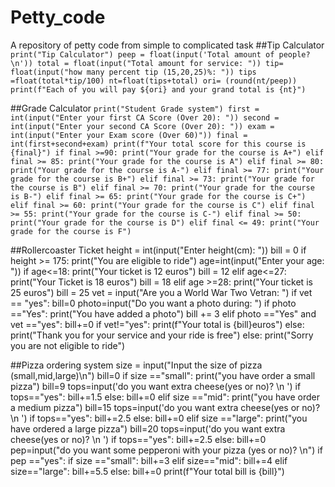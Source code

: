# Petty_code
A repository of petty code from simple to complicated task
##Tip Calculator 
`print("Tip Calculator")
peep = float(input('Total amount of people? \n'))
total = float(input("Total amount for service: "))
tip= float(input("how many percent tip (15,20,25)%: "))
tips =float(total*tip/100)
nt=float(tips+total)
ori= (round(nt/peep))
print(f"Each of you will pay ${ori} and your grand total is {nt}")`

##Grade Calculator
`print("Student Grade system")
first = int(input("Enter your first CA Score (Over 20): "))
second = int(input("Enter your second CA Score (Over 20): "))
exam = int(input("Enter your Exam score (Over 60)"))
final = int(first+second+exam)
print(f"Your total score for this course is {final}")
if final >=90:
    print("Your grade for the course is A+")
elif final >= 85:
         print("Your grade for the course is A")
elif final >= 80:
    print("Your grade for the course is A-")
elif final >= 77:
         print("Your grade for the course is B+")
elif final >= 73:
         print("Your grade for the course is B")
elif final >= 70:
         print("Your grade for the course is B-")
elif final >= 65:
         print("Your grade for the course is C+")
elif final >= 60:
         print("Your grade for the course is C")
elif final >= 55:
         print("Your grade for the course is C-")
elif final >= 50:
         print("Your grade for the course is D")
elif final <= 49:
         print("Your grade for the course is F")        `

##Rollercoaster Ticket
height = int(input("Enter height(cm): "))
bill = 0
if height >= 175:
    print("You are eligible to ride")
    age=int(input("Enter your age: "))
    if age<=18:
        print("Your ticket is 12 euros")
        bill = 12
    elif age<=27:
        print("Your Ticket is 18 euros")
        bill = 18 
    elif age >=28:
        print("Your ticket is 25 euros")
        bill = 25
        vet = input("Are you a World War Two Vetran: ")
        if vet == "yes":
            bill=0
    photo=input("Do you want a photo during: ")
    if photo =="Yes":
        print("You have added a photo")
        bill += 3
    elif photo =="Yes" and vet =="yes":
        bill+=0
    if vet!="yes":
        print(f"Your total is {bill}euros")
    else:
        print("Thank you for your service and your ride is free")
else:
    print("Sorry you are not eligible to ride")

##Pizza ordering system 
size = input("Input the size of pizza (small,mid,large)\n")
bill=0
if size =="small":
    print("you have order a small pizza")
    bill=9
    tops=input('do you want extra cheese(yes or no)? \n ')
    if tops=="yes":
        bill+=1.5
    else:
        bill+=0
elif size =="mid":
    print("you have order a medium pizza")
    bill=15
    tops=input('do you want extra cheese(yes or no)? \n ')
    if tops=="yes":
        bill+=2.5
    else:
        bill+=0
elif size =="large":
    print("you have ordered a large pizza")
    bill=20
    tops=input('do you want extra cheese(yes or no)? \n ')
    if tops=="yes":
        bill+=2.5
    else:
        bill+=0
pep=input("do you want some pepperoni with your pizza (yes or no)? \n")
if pep =="yes":
    if size =="small":
        bill+=3
    elif size=="mid":
        bill+=4
    elif size=="large":
        bill+=5.5
else:
    bill+=0
print(f"Your total bill is {bill}")



